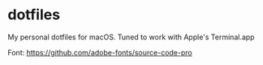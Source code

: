 # dotfiles

My personal dotfiles for macOS. Tuned to work with Apple's Terminal.app

Font: https://github.com/adobe-fonts/source-code-pro

